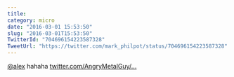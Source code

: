 ```yaml
---
title: 
category: micro
date: "2016-03-01 15:53:50"
slug: "2016-03-01T15:53:50"
TwitterId: "704696154223587328"
TweetUrl: "https://twitter.com/mark_philpot/status/704696154223587328"
---
```


[@alex](https://twitter.com/alex) hahaha
[twitter.com/AngryMetalGuy/…](https://twitter.com/AngryMetalGuy/status/704552974035587072)
